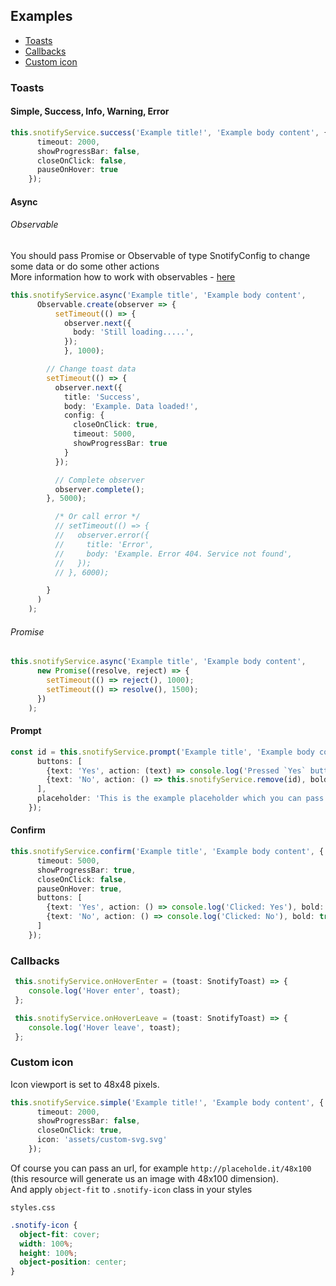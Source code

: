 ## Examples

* [Toasts](#toasts)
* [Callbacks](#callbacks)
* [Custom icon](#custom-icon)

### Toasts
#### Simple, Success, Info, Warning, Error
```typescript
this.snotifyService.success('Example title!', 'Example body content', {
      timeout: 2000,
      showProgressBar: false,
      closeOnClick: false,
      pauseOnHover: true
    });
```
#### Async

###### Observable
You should pass Promise or Observable of type SnotifyConfig to change some data or do some other actions  
More information how to work with observables - [here](https://github.com/Reactive-Extensions/RxJS/blob/master/doc/api/core/operators/create.md)
```typescript
this.snotifyService.async('Example title', 'Example body content',
      Observable.create(observer => {
          setTimeout(() => {
            observer.next({
              body: 'Still loading.....',
            });
            }, 1000);

        // Change toast data
        setTimeout(() => {
          observer.next({
            title: 'Success',
            body: 'Example. Data loaded!',
            config: {
              closeOnClick: true,
              timeout: 5000,
              showProgressBar: true
            }
          });

          // Complete observer
          observer.complete();
        }, 5000);

          /* Or call error */
          // setTimeout(() => {
          //   observer.error({
          //     title: 'Error',
          //     body: 'Example. Error 404. Service not found',
          //   });
          // }, 6000);

        }
      )
    );
```
###### Promise

```typescript
this.snotifyService.async('Example title', 'Example body content',
      new Promise((resolve, reject) => {
        setTimeout(() => reject(), 1000);
        setTimeout(() => resolve(), 1500);
      })  
    );
```

#### Prompt
```typescript
const id = this.snotifyService.prompt('Example title', 'Example body content', {
      buttons: [
        {text: 'Yes', action: (text) => console.log('Pressed `Yes` button and text entered: ' + text), bold: false},
        {text: 'No', action: () => this.snotifyService.remove(id), bold: true },
      ],
      placeholder: 'This is the example placeholder which you can pass'
    });
```

#### Confirm
```typescript
this.snotifyService.confirm('Example title', 'Example body content', {
      timeout: 5000,
      showProgressBar: true,
      closeOnClick: false,
      pauseOnHover: true,
      buttons: [
        {text: 'Yes', action: () => console.log('Clicked: Yes'), bold: false},
        {text: 'No', action: () => console.log('Clicked: No'), bold: true},
      ]
    });
```

### Callbacks

```typescript
 this.snotifyService.onHoverEnter = (toast: SnotifyToast) => {
    console.log('Hover enter', toast);
 };

 this.snotifyService.onHoverLeave = (toast: SnotifyToast) => {
    console.log('Hover leave', toast);
 };
```

### Custom icon
Icon viewport is set to 48x48 pixels.
```typescript
this.snotifyService.simple('Example title!', 'Example body content', {
      timeout: 2000,
      showProgressBar: false,
      closeOnClick: true,
      icon: 'assets/custom-svg.svg'
    });
```

Of course you can pass an url, for example `http://placeholde.it/48x100` (this resource will generate us an image with 48x100 dimension).  
And apply `object-fit` to `.snotify-icon` class in your styles

`styles.css`
```css
.snotify-icon {
  object-fit: cover;
  width: 100%;
  height: 100%;
  object-position: center;
}
```
